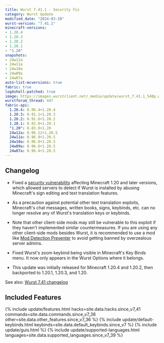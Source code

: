 ```yaml
---
title: Wurst 7.41.1 - Security Fix
category: Wurst Update
modified_date: "2024-03-20"
wurst-version: "7.41.1"
minecraft-versions:
- 1.20.4
- 1.20.3
- 1.20.2
- 1.20.1
- "1.20"
snapshots:
- 24w12a
- 24w11a
- 24w10a
- 24w09a
- 24w07a
auto-list-mcversions: true
fabric: true
log4shell-patched: true
image: https://images.wurstclient.net/_media/update/wurst_7.41.1_540p.webp
wurstforum_thread: 447
fabric-api:
  1.20.4: 0.96.4+1.20.4
  1.20.3: 0.91.1+1.20.3
  1.20.2: 0.91.6+1.20.2
  1.20.1: 0.92.0+1.20.1
  "1.20": 0.83.0+1.20
  24w12a: 0.96.12+1.20.5
  24w11a: 0.96.9+1.20.5
  24w10a: 0.96.8+1.20.5
  24w09a: 0.96.6+1.20.5
  24w07a: 0.96.4+1.20.5
---
```

## Changelog

- Fixed a [security vulnerability](https://bugs.mojang.com/browse/MC-265322) affecting Minecraft 1.20 and later versions, which allowed servers to detect if Wurst is installed by abusing Minecraft's sign editing and text translation features.

- As a precaution against potential other text translation exploits, Minecraft's chat messages, written books, signs, keybinds, etc. can no longer resolve any of Wurst's translation keys or keybinds.

- Note that other client-side mods may still be vulnerable to this exploit if they haven't implemented similar countermeasures. If you are using any other client-side mods besides Wurst, it is recommended to use a mod like [Mod Detection Preventer](https://modrinth.com/mod/moddetectionpreventer) to avoid getting banned by overzealous server admins.

- Fixed Wurst's zoom keybind being visible in Minecraft's Key Binds menu. It now only appears in the Wurst Options where it belongs.

- This update was initially released for Minecraft 1.20.4 and 1.20.2, then backported to 1.20.1, 1.20.3, and 1.20.

See also: [Wurst 7.41 changelog](/updates/wurst-7-41/)

## Included Features

{% include update/features.html hacks=site.data.hacks.since_v7_41 commands=site.data.commands.since_v7_36 other=site.data.other_features.since_v7_36 %}
{% include update/default-keybinds.html keybinds=site.data.default_keybinds.since_v7 %}
{% include update/guis.html %}
{% include update/supported-languages.html languages=site.data.supported_languages.since_v7_39 %}
